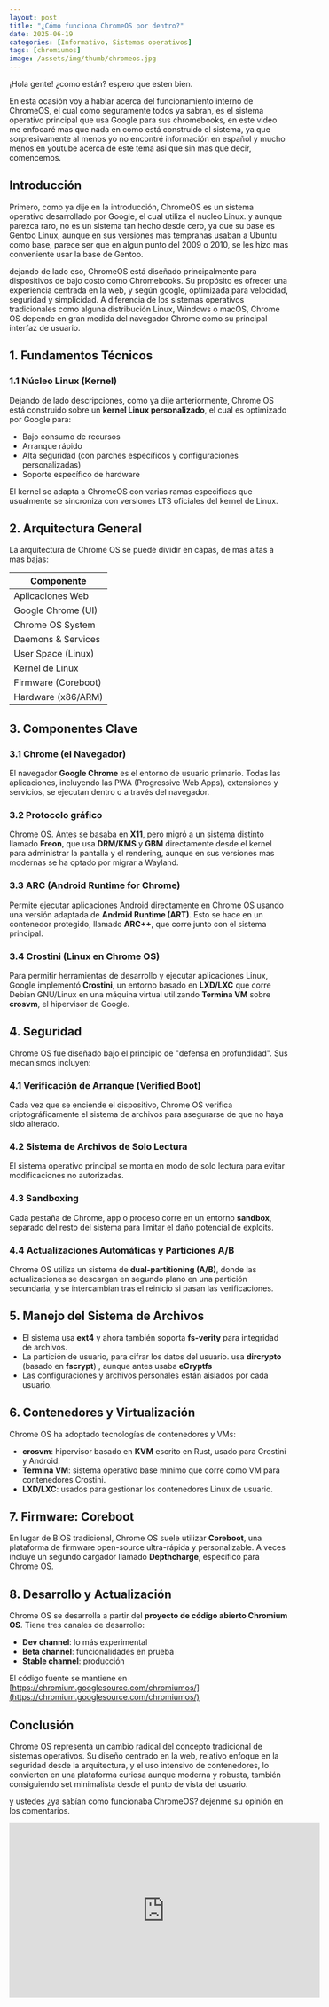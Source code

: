 ```yaml
---
layout: post
title: "¿Cómo funciona ChromeOS por dentro?"
date: 2025-06-19
categories: [Informativo, Sistemas operativos]
tags: [chromiumos]
image: /assets/img/thumb/chromeos.jpg
---
```


¡Hola gente! ¿como están? espero que esten bien.

En esta ocasión voy a hablar acerca del funcionamiento interno de ChromeOS, el cual como seguramente todos ya sabran, es el sistema operativo principal que usa Google para sus chromebooks, en este video me enfocaré mas que nada en como está construido el sistema, ya que sorpresivamente al menos yo no encontré información en español y mucho menos en youtube acerca de este tema asi que sin mas que decir, comencemos.


## Introducción

Primero, como ya dije en la introducción, ChromeOS es un sistema operativo desarrollado por Google, el cual utiliza el nucleo Linux. y aunque parezca raro, no es un sistema tan hecho desde cero, ya que su base es Gentoo Linux, aunque en sus versiones mas tempranas usaban a Ubuntu como base, parece ser que en algun punto del 2009 o 2010, se les hizo mas conveniente usar la base de Gentoo.

dejando de lado eso, ChromeOS está  diseñado principalmente para dispositivos de bajo costo como Chromebooks. Su propósito es ofrecer una experiencia centrada en la web, y según google,  optimizada para velocidad, seguridad y simplicidad. A diferencia de los sistemas operativos tradicionales como alguna distribución Linux, Windows o macOS, Chrome OS depende en gran medida del navegador Chrome como su principal interfaz de usuario.


## 1. Fundamentos Técnicos


### 1.1 Núcleo Linux (Kernel)

Dejando de lado descripciones, como ya dije anteriormente, Chrome OS está construido sobre un **kernel Linux personalizado**, el cual es optimizado por Google para:

* Bajo consumo de recursos
* Arranque rápido
* Alta seguridad (con parches específicos y configuraciones personalizadas)
* Soporte específico de hardware

El kernel se adapta a ChromeOS con varias ramas especificas que  usualmente se sincroniza con versiones LTS oficiales del kernel de Linux.


## 2. Arquitectura General

La arquitectura de Chrome OS se puede dividir en capas, de mas altas a mas bajas:



| Componente                  |
|---------------------------|
| Aplicaciones Web          |
| Google Chrome (UI)        |
| Chrome OS System          |
| Daemons & Services        |
| User Space (Linux)        |
| Kernel de Linux           |
| Firmware (Coreboot)       |
| Hardware (x86/ARM)        |


## 3. Componentes Clave

### 3.1 Chrome (el Navegador)

El navegador **Google Chrome** es el entorno de usuario primario. Todas las aplicaciones, incluyendo las PWA (Progressive Web Apps), extensiones y servicios, se ejecutan dentro o a través del navegador.

### 3.2 Protocolo gráfico

Chrome OS. Antes se basaba en **X11**, pero migró a un sistema distinto llamado **Freon**, que usa **DRM/KMS** y **GBM** directamente desde el kernel para administrar la pantalla y el rendering, aunque en sus versiones mas modernas se ha optado por migrar a Wayland.

### 3.3 ARC (Android Runtime for Chrome)

Permite ejecutar aplicaciones Android directamente en Chrome OS usando una versión adaptada de **Android Runtime (ART)**. Esto se hace en un contenedor protegido, llamado **ARC++**, que corre junto con el sistema principal.

### 3.4 Crostini (Linux en Chrome OS)

Para permitir herramientas de desarrollo y ejecutar aplicaciones Linux, Google implementó **Crostini**, un entorno basado en **LXD/LXC** que corre Debian GNU/Linux en una máquina virtual utilizando **Termina VM** sobre **crosvm**, el hipervisor de Google.



## 4. Seguridad

Chrome OS fue diseñado bajo el principio de "defensa en profundidad". Sus mecanismos incluyen:

### 4.1 Verificación de Arranque (Verified Boot)

Cada vez que se enciende el dispositivo, Chrome OS verifica criptográficamente el sistema de archivos para asegurarse de que no haya sido alterado.

### 4.2 Sistema de Archivos de Solo Lectura

El sistema operativo principal se monta en modo de solo lectura para evitar modificaciones no autorizadas.

### 4.3 Sandboxing

Cada pestaña de Chrome, app o proceso corre en un entorno **sandbox**, separado del resto del sistema para limitar el daño potencial de exploits.

### 4.4 Actualizaciones Automáticas y Particiones A/B

Chrome OS utiliza un sistema de **dual-partitioning (A/B)**, donde las actualizaciones se descargan en segundo plano en una partición secundaria, y se intercambian tras el reinicio si pasan las verificaciones.


## 5. Manejo del Sistema de Archivos

* El sistema usa **ext4** y ahora también soporta **fs-verity** para integridad de archivos.
* La partición de usuario, para  cifrar los datos del usuario. usa  **dircrypto** (basado en **fscrypt**) , aunque antes usaba **eCryptfs**
* Las configuraciones y archivos personales están aislados por cada usuario.


## 6. Contenedores y Virtualización

Chrome OS ha adoptado tecnologías de contenedores y VMs:

* **crosvm**: hipervisor basado en **KVM** escrito en Rust, usado para Crostini y Android.
* **Termina VM**: sistema operativo base mínimo que corre como VM para contenedores Crostini.
* **LXD/LXC**: usados para gestionar los contenedores Linux de usuario.


## 7. Firmware: Coreboot

En lugar de BIOS tradicional, Chrome OS suele utilizar **Coreboot**, una plataforma de firmware open-source ultra-rápida y personalizable. A veces incluye un segundo cargador llamado **Depthcharge**, específico para Chrome OS.

## 8. Desarrollo y Actualización

Chrome OS se desarrolla a partir del **proyecto de código abierto Chromium OS**. Tiene tres canales de desarrollo:

* **Dev channel**: lo más experimental
* **Beta channel**: funcionalidades en prueba
* **Stable channel**: producción

El código fuente se mantiene en [https://chromium.googlesource.com/chromiumos/](https://chromium.googlesource.com/chromiumos/)


## Conclusión

Chrome OS representa un cambio radical del concepto tradicional de sistemas operativos. Su diseño centrado en la web, relativo enfoque en la seguridad desde la arquitectura, y el uso intensivo de contenedores, lo convierten en una plataforma curiosa aunque moderna y robusta, también consiguiendo set minimalista desde el punto de vista del usuario.


y ustedes ¿ya sabían como funcionaba ChromeOS? dejenme su opinión en los comentarios.


<iframe width="560" height="315" class="ytvideo" src="https://www.youtube-nocookie.com/embed/XahnErtM95s?si=s6KBDVWeLFTrfTvW" title="YouTube video player" frameborder="0" allow="accelerometer; autoplay; clipboard-write; encrypted-media; gyroscope; picture-in-picture; web-share" referrerpolicy="strict-origin-when-cross-origin" allowfullscreen></iframe>
